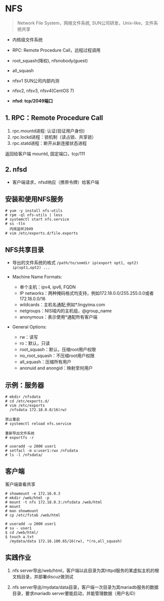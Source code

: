 # NFS

> Network File System，网络文件系统, SUN公司研发，Unix-like，文件系统共享

- 内核级文件系统
- RPC: Remote Procedure Call，远程过程调用
- root_squash(降权), nfsnobody(guest)
- all_squash

- nfsv1 SUN公司内部内测
- nfsv2, nfsv3, nfsv4(CentOS 7)

- **nfsd: tcp/2049端口**

## 1. RPC：Remote Procedure Call

1. rpc.mountd进程: 认证(验证用户身份)
2. rpc.lockd进程：锁机制（读占锁、共享锁）
3. rpc.statd进程：断开从新连接状态进程

返回给客户端
mountd, 固定端口，tcp/111

## 2. nfsd

- 客户端请求，nfsd响应（携带令牌）给客户端

## 安装和使用NFS服务

``` shell
# yum -y install nfs-utils
# rpm -ql nfs-utils | less
# systemctl start nfs.service
# ss -tln
  内核监听2049
# vim /etc/exports.d/file.exports
```

## NFS共享目录

- 导出的文件系统的格式 `/path/to/somdir ip(export opt1, opt2) ip(opt1,opt2) ...`

- Machine Name Formats:
  - 单个主机：ipv4, ipv6, FQDN
  - IP networks：两种掩码格式均支持，例如172.18.0.0/255.255.0.0或者172.18.0.0/16
  - wildcards：主机名通配,例如*.lingyima.com
  - netgroups：NIS域内的主机组，@group_name
  - anonymous：表示使用*通配所有客户端

- General Options:
  - rw：读写
  - ro：默认，只读
  - root_squash：默认，压缩root用户权限
  - no_root_squash：不压缩root用户权限
  - all_squash：压缩所有用户
  - anonuid and anongid：映射至何用户

## 示例：服务器

``` SHELL
# mkdir /nfsdata
# cd /etc/exports.d/
# vim /etc/exports
  /nfsdata 172.18.0.0/16(rw)

禁止重启
# systemctl reload nfs.service

重新导出文件系统
# exportfs -r

# useradd -u 2000 user1
# setfacl -m u:user1:rwx /nfsdata
# ls -l /nfsdata/
```

## 客户端

客户端查看共享

``` shell
# showmount -e 172.16.0.3
# mkdir /web/html -p
# mount -t nfs 172.18.0.3:/nfsdata /web/html
# mount
# man showmount
# cp /etc/fstab /web/html

# useradd -u 2000 user1
# su - user1
$ cd /web/html/
$ touch a.txt
  /mydata/data 172.16.100.65/16(rw), *(ro,all_squash)
```

## 实践作业

1. nfs server导出/web/html，客户端以此目录为其httpd服务的某虚拟主机的根文档目录，并部署discuz做测试

2. nfs server导出/mydata/data目录，客户端一次目录为其mariadb服务的数据目录，要求mariadb server要能启动，并能管理数据（用户名ID）